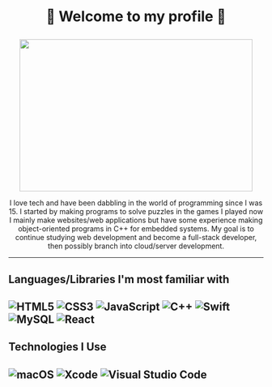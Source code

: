  # <p align="center">👋 Welcome to my profile 👋</p>

<p align="center">
  <img width="460" height="300" src="https://media.giphy.com/media/v1.Y2lkPTc5MGI3NjExNGIxeWtvbmN2bGFzNXM1bjR1bmY2OHE1dXdvMXExNG85ZzJncnE4NSZlcD12MV9pbnRlcm5hbF9naWZfYnlfaWQmY3Q9Zw/TRebCjNbc4dIA/giphy.gif">
</p>

<p align="center">I love tech and have been dabbling in the world of programming since I was 15. I started by making programs to solve puzzles in the games I played now I mainly make websites/web applications but have some experience making object-oriented programs in C++ for embedded systems. My goal is to continue studying web development and become a full-stack developer, then possibly branch into cloud/server development.</p>

---

## Languages/Libraries I'm most familiar with <br>

 ![HTML5](https://img.shields.io/badge/html5-%23E34F26.svg?style=for-the-badge&logo=html5&logoColor=white)
 ![CSS3](https://img.shields.io/badge/css3-%231572B6.svg?style=for-the-badge&logo=css3&logoColor=white)
 ![JavaScript](https://img.shields.io/badge/javascript-%23323330.svg?style=for-the-badge&logo=javascript&logoColor=%23F7DF1E)
 ![C++](https://img.shields.io/badge/c++-%2300599C.svg?style=for-the-badge&logo=c%2B%2B&logoColor=white)
 ![Swift](https://img.shields.io/badge/swift-F54A2A?style=for-the-badge&logo=swift&logoColor=white)
 ![MySQL](https://img.shields.io/badge/MySQL-005C84?style=for-the-badge&logo=mysql&logoColor=white)
 ![React](https://img.shields.io/badge/react-%2320232a.svg?style=for-the-badge&logo=react&logoColor=%2361DAFB)
---

## Technologies I Use <br>

![macOS](https://img.shields.io/badge/mac%20os-000000?style=for-the-badge&logo=macos&logoColor=F0F0F0)
![Xcode](https://img.shields.io/badge/Xcode-007ACC?style=for-the-badge&logo=Xcode&logoColor=white)
![Visual Studio Code](https://img.shields.io/badge/Visual%20Studio%20Code-0078d7.svg?style=for-the-badge&logo=visual-studio-code&logoColor=white)
---

<!--
**DemonIngester/DemonIngester** is a ✨ _special_ ✨ repository because its `README.md` (this file) appears on your GitHub profile.

Here are some ideas to get you started:

- 🔭 I’m currently working on ...
- 🌱 I’m currently learning ...
- 👯 I’m looking to collaborate on ...
- 🤔 I’m looking for help with ...
- 💬 Ask me about ...
- 📫 How to reach me: ...
- 😄 Pronouns: ...
- ⚡ Fun fact: ...
-->
